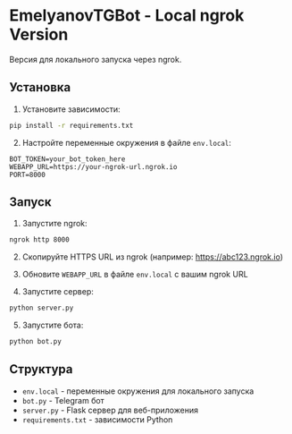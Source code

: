 # EmelyanovTGBot - Local ngrok Version

Версия для локального запуска через ngrok.

## Установка

1. Установите зависимости:
```bash
pip install -r requirements.txt
```

2. Настройте переменные окружения в файле `env.local`:
```
BOT_TOKEN=your_bot_token_here
WEBAPP_URL=https://your-ngrok-url.ngrok.io
PORT=8000
```

## Запуск

1. Запустите ngrok:
```bash
ngrok http 8000
```

2. Скопируйте HTTPS URL из ngrok (например: https://abc123.ngrok.io)

3. Обновите `WEBAPP_URL` в файле `env.local` с вашим ngrok URL

4. Запустите сервер:
```bash
python server.py
```

5. Запустите бота:
```bash
python bot.py
```

## Структура

- `env.local` - переменные окружения для локального запуска
- `bot.py` - Telegram бот
- `server.py` - Flask сервер для веб-приложения
- `requirements.txt` - зависимости Python 